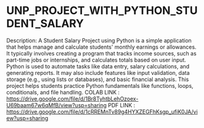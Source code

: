 # UNP_PROJECT_WITH_PYTHON_STUDENT_SALARY

Description: A Student Salary Project using Python is a simple application that helps manage and calculate students' monthly earnings or allowances.
            It typically involves creating a program that tracks income sources, such as part-time jobs or internships, and calculates totals based on user input.
             Python is used to automate tasks like data entry, salary calculations, and generating reports. 
             It may also include features like input validation, data storage (e.g., using lists or databases), and basic financial analysis. 
              This project helps students practice Python fundamentals like functions, loops, conditionals, and file handling.
COLAB LINK :
        https://drive.google.com/file/d/1Br8TyhtbLehOzoex-U69baam67w6qMfB/view?usp=sharing
PDF LINK : 
       https://drive.google.com/file/d/1cRREMnTv89g4HYXZEGFhKsgp_ufiK0JA/view?usp=sharing

